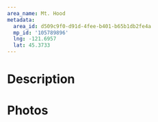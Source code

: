 ```yaml
---
area_name: Mt. Hood
metadata:
  area_id: d509c9f0-d91d-4fee-b401-b65b1db2fe4a
  mp_id: '105789896'
  lng: -121.6957
  lat: 45.3733
---
```

# Description

# Photos

